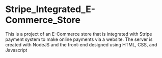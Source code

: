 # Stripe_Integrated_E-Commerce_Store
This is a project of an E-Commerce store that is integrated with Stripe payment system to make online payments via a website. The server is created with NodeJS and the front-end designed using HTML, CSS, and Javascript
